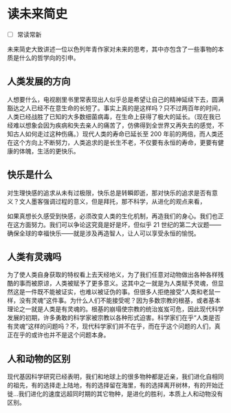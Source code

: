 # 读未来简史

- [ ] 常读常新

未来简史大致讲述一位以色列年青作家对未来的思考，其中亦包含了一些事物的本质是什么的哲学向的引申。

## 人类发展的方向

人想要什么，电视剧里书里常表现出人似乎总是希望让自己的精神延续下去，圆满豁达之人已经不在意生命的长短了。事实上真的是这样吗？只不过两百年的时间，人类已经战胜了已知的大多数细菌病毒，在生命上获得了极大的延长。（现在我已经难以想象会因为疾病和失去亲人的痛苦了，仿佛得到全世界又再失去的感觉，不知古人如何走过这种伤痛。）现代人类的寿命已延长至 200 年前的两倍，而人类还在这个方向上不断努力，人类追求的是长生不老，不仅要有永恒的寿命，更要有健康的体魄，生活的更快乐。

## 快乐是什么

对生理快感的追求从未有过极限，快乐总是转瞬即逝，那对快乐的追求是否有意义？文人墨客强调过程的意义，但是拜托，那不科学，从进化的观点来看，

如果真想长久感受到快感，必须改变人类的生化机制，再造我们的身心。我们也正在这方面努力。我们可以争论这究竟是好是坏，但似乎 21 世纪的第二大议题——确保全球的幸福快乐——就是涉及再造智人，让人可以享受永恒的愉悦。

## 人类有灵魂吗

为了使人类自身获取的特权看上去天经地义，为了我们任意对动物做出各种各样残酷的事而被原谅，人类被赋予了更多意义。这其中之一就是为人类赋予灵魂，但显然这是一件既不能被证实，也难以被证伪的事。但很多人拒绝接受“人类和老鼠一样，没有灵魂”这件事。为什么人们不能接受呢？因为多数宗教的根基，或者基本理论之一就是人类是有灵魂的。根基的崩塌使宗教的统治岌岌可危，因此现代科学发展的初期，许多勇敢的科学家被宗教以各种形式迫害。科学家们在乎“人类是否有灵魂”这样的问题吗？不，现代科学家们并不在乎，而在乎这个问题的人们，真正在乎的或许也并不是这个问题本身。

## 人和动物的区别

现代基因科学研究已经表明，我们和地球上的很多物种都是近亲，我们进化自相同的祖先，有的选择走上陆地，有的选择留在海里，有的选择离开树林，有的开始迁徙…我们进化的速度远超同时期的其它物种，是进化的胜利，本质上人和动物没有区别。
